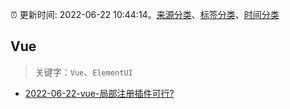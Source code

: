 :alarm_clock: 更新时间: 2022-06-22 10:44:14。[来源分类](../README.md)、[标签分类](../TAGS.md)、[时间分类](../TIMELINE.md)

## Vue


> 关键字：`Vue`、`ElementUI`



- [2022-06-22-vue-局部注册插件可行?](https://www.v2ex.com/t/861412) 